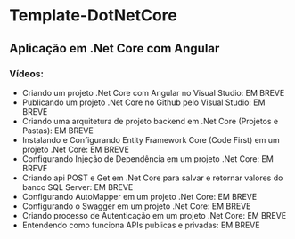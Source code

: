# Template-DotNetCore

## Aplicação em .Net Core com Angular

### Vídeos:
- Criando um projeto .Net Core com Angular no Visual Studio: EM BREVE
- Publicando um projeto .Net Core no Github pelo Visual Studio: EM BREVE
- Criando uma arquitetura de projeto backend em .Net Core (Projetos e Pastas): EM BREVE
- Instalando e Configurando Entity Framework Core (Code First) em um projeto .Net Core: EM BREVE
- Configurando Injeção de Dependência em um projeto .Net Core: EM BREVE
- Criando api POST e Get em .Net Core para salvar e retornar valores do banco SQL Server: EM BREVE
- Configurando AutoMapper em um projeto .Net Core: EM BREVE
- Configurando o Swagger em um projeto .Net Core: EM BREVE
- Criando processo de Autenticação em um projeto .Net Core: EM BREVE
- Entendendo como funciona APIs publicas e privadas: EM BREVE
